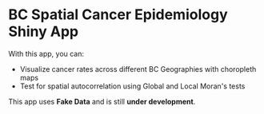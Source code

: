 # BC Spatial Cancer Epidemiology Shiny App

With this app, you can:

* Visualize cancer rates across different BC Geographies with choropleth maps
* Test for spatial autocorrelation using Global and Local Moran's tests

This app uses **Fake Data** and is still **under development**. 

